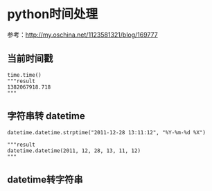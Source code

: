 # python时间处理

参考：<http://my.oschina.net/1123581321/blog/169777>

## 当前时间戳

    time.time()
    """result
    1382067918.718
    """
    
## 字符串转 datetime

    datetime.datetime.strptime("2011-12-28 13:11:12", "%Y-%m-%d %X")
     
    """result
    datetime.datetime(2011, 12, 28, 13, 11, 12)
    """

## datetime转字符串
